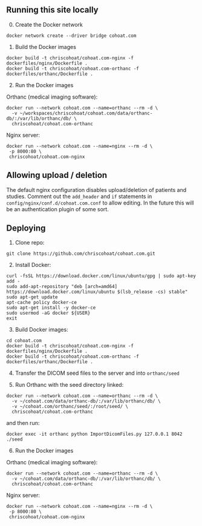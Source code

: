 ## Running this site locally

0) Create the Docker network

```
docker network create --driver bridge cohoat.com
```

1) Build the Docker images

```
docker build -t chriscohoat/cohoat.com-nginx -f dockerfiles/nginx/Dockerfile .
docker build -t chriscohoat/cohoat.com-orthanc -f dockerfiles/orthanc/Dockerfile .
```

2) Run the Docker images

Orthanc (medical imaging software):

```
docker run --network cohoat.com --name=orthanc --rm -d \
  -v ~/workspaces/chriscohoat/cohoat.com/data/orthanc-db/:/var/lib/orthanc/db/ \
  chriscohoat/cohoat.com-orthanc
```

Nginx server:

```
docker run --network cohoat.com --name=nginx --rm -d \
 -p 8000:80 \
 chriscohoat/cohoat.com-nginx
```

## Allowing upload / deletion

The default nginx configuration disables upload/deletion of patients and studies.
Comment out the `add_header` and `if` statements in `config/nginx/conf.d/cohoat.com.conf`
to allow editing. In the future this will be an authentication plugin of some sort.

## Deploying

1) Clone repo:

```
git clone https://github.com/chriscohoat/cohoat.com.git
```

2) Install Docker:

```
curl -fsSL https://download.docker.com/linux/ubuntu/gpg | sudo apt-key add -
sudo add-apt-repository "deb [arch=amd64] https://download.docker.com/linux/ubuntu $(lsb_release -cs) stable"
sudo apt-get update
apt-cache policy docker-ce
sudo apt-get install -y docker-ce
sudo usermod -aG docker ${USER}
exit
```

3) Build Docker images:

```
cd cohoat.com
docker build -t chriscohoat/cohoat.com-nginx -f dockerfiles/nginx/Dockerfile .
docker build -t chriscohoat/cohoat.com-orthanc -f dockerfiles/orthanc/Dockerfile .
```

4) Transfer the DICOM seed files to the server and into `orthanc/seed`

5) Run Orthanc with the seed directory linked:

```
docker run --network cohoat.com --name=orthanc --rm -d \
  -v ~/cohoat.com/data/orthanc-db/:/var/lib/orthanc/db/ \
  -v ~/cohoat.com/orthanc/seed/:/root/seed/ \
  chriscohoat/cohoat.com-orthanc
```

and then run:

```
docker exec -it orthanc python ImportDicomFiles.py 127.0.0.1 8042 ./seed
```

6) Run the Docker images

Orthanc (medical imaging software):

```
docker run --network cohoat.com --name=orthanc --rm -d \
  -v ~/cohoat.com/data/orthanc-db/:/var/lib/orthanc/db/ \
  chriscohoat/cohoat.com-orthanc
```

Nginx server:

```
docker run --network cohoat.com --name=nginx --rm -d \
 -p 8000:80 \
 chriscohoat/cohoat.com-nginx
```